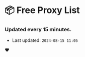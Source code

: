 # :package: Free Proxy List
### Updated every 15 minutes.

- Last updated: `2024-08-15 11:05`

:heart:
